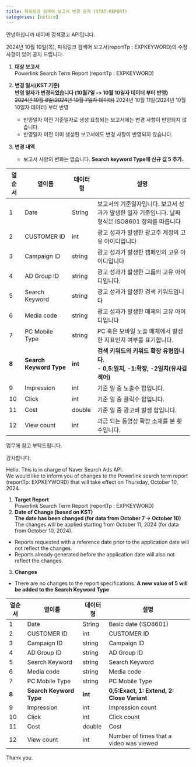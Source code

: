 ```yaml
---
title: 파워링크 검색어 보고서 변경 공지 (STAT-REPORT)
categories: [notice]
---
```


안녕하십니까 네이버 검색광고 API입니다.<br>

 2024년 10월 10일(목), 파워링크 검색어 보고서(reportTp : EXPKEYWORD)의 수정 사항이 있어 공지 드립니다.<br>

1. **대상 보고서**<br>
Powerlink Search Term Report (reportTp : EXPKEYWORD)<br>

2. **변경 일시(KST 기준)**<br>
**반영 일자가 변경되었습니다 (10월7일 -> 10월 10일자 데이터 부터 반영)**<br> 
~~2024년 10월 8일(2024년 10월 7일자 데이터)~~ 2024년 10월 11일(2024년 10월 10일자 데이터) 부터 반영 <br>
    * 반영일자 이전 기준일자로 생성 요청되는 보고서에는 변경 사항이 반영되지 않습니다.<br>
    * 반영일자 이전 이미 생성된 보고서에도 변경 사항이 반영되지 않습니다.<br>
3. **변경 내역** <br>
    * 보고서 사양의 변화는 없습니다. **Search keyword Type에 신규 값 5 추가.**<br>

  열순서 | 열이름 | 데이터형 | 설명
-- | -- | -- | --
1|Date|String|보고서의 기준일자입니다. 보고서 성과가 발생한 일자 기준입니다. 날짜 형식은 ISO8601 정의를 따릅니다
2|CUSTOMER ID|int|광고 성과가 발생한 광고주 계정의 고유 아이디입니다
3|Campaign ID|string|광고 성과가 발생한 캠페인의 고유 아이디입니다
4|AD Group ID|string|광고 성과가 발생한 그룹의 고유 아이디입니다.
5|Search Keyword|string|광고 성과가 발생한 검색 키워드입니다
6|Media code|string|광고 성과가 발생한 매체의 고유 아이디입니다
7|PC Mobile Type|string|PC 혹은 모바일 노출 매체에서 발생한 지표인지 여부를 표기합니다.
**8**|**Search Keyword Type**|**int**|**검색 키워드의 키워드 확장 유형입니다. <br> -  0,5:일치, -1:확장, -2일치(유사검색어)**
9|Impression|int|기준 일 중 노출수 합입니다.
10|Click|int|기준 일 중 클릭수 합입니다.
11|Cost|double|기준 일 중 광고비 발생 합입니다.
12|View count|int|과금 되는 동영상 확장 소재를 본 횟수입니다.

업무에 참고 부탁드립니다. <br>

감사합니다.<br>

Hello. This is in charge of Naver Search Ads API.<br>
We would like to inform you of changes to the Powerlink search term report (reportTp: EXPKEYWORD) that will take effect on Thursday, October 10, 2024. <br>

1. **Target Report** <br>
  Powerlink Search Term Report (reportTp : EXPKEYWORD)<br>
2. **Date of Change (based on KST)**<br>
**The date has been changed (for data from October 7 -> October 10)**<br>
  The changes will be applied starting from October 11, 2024 (for data from October 10, 2024). <br>
  - Reports requested with a reference date prior to the application date will not reflect the changes.
  - Reports already generated before the application date will also not reflect the changes.
3. **Changes**<br>
  - There are no changes to the report specifications. **A new value of 5 will be added to the Search Keyword Type** <br>
  
  열순서 | 열이름 | 데이터형 | 설명
-- | -- | -- | --
1|Date|String|Basic date (ISO8601)
2|CUSTOMER ID|int|CUSTOMER ID
3|Campaign ID|string|Campaign ID
4|AD Group ID|string|AD Group ID
5|Search Keyword|string|Search Keyword
6|Media code|string|Media code
7|PC Mobile Type|string|PC Mobile Type
**8**|**Search Keyword Type**|**int**|**0,5:Exact, 1: Extend, 2: Close Variant**
9|Impression|int|Impression count
10|Click|int|Click count
11|Cost|double|Cost
12|View count|int|Number of times that a video was viewed

Thank you.
